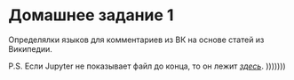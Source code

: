 # Домашнее задание 1

Определялки языков для комментариев из ВК на основе статей из Википедии.

P.S. Если Jupyter не показывает файл до конца, то он лежит *[здесь](https://drive.google.com/drive/folders/1RHoDPgqTtHEY09YC5eivf0y-JKYXPk1w?usp=sharing)*. )))))))
